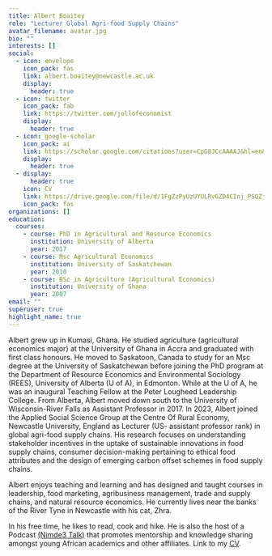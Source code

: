 ```yaml
---
title: Albert Boaitey
role: "Lecturer Global Agri-food Supply Chains"
avatar_filename: avatar.jpg
bio: ""
interests: []
social:
  - icon: envelope
    icon_pack: fas
    link: albert.boaitey@newcastle.ac.uk
    display:
      header: true
  - icon: twitter
    icon_pack: fab
    link: https://twitter.com/jollofeconomist
    display:
      header: true
  - icon: google-scholar
    icon_pack: ai
    link: https://scholar.google.com/citations?user=CpG8JCcAAAAJ&hl=en&oi=ao
    display:
      header: true
  - display:
      header: true
    icon: CV
    link: https://drive.google.com/file/d/1FgZzPyUzUYULRvGZD4CInj_PSQZjxFem/view?usp=sharing
    icon_pack: fas
organizations: []
education:
  courses:
    - course: PhD in Agricultural and Resource Economics
      institution: University of Alberta
      year: 2017
    - course: Msc Agricultural Economics
      institution: University of Saskatchewan
      year: 2010
    - course: BSc in Agriculture (Agricultural Economics)
      institution: University of Ghana
      year: 2007
email: ""
superuser: true
highlight_name: true
---
```

<!--StartFragment-->

Albert grew up in Kumasi, Ghana. He studied agriculture (agricultural economics major) at the University of Ghana in Accra and graduated with first class honours. He moved to Saskatoon, Canada to study for an Msc degree at the University of Saskatchewan before joining the PhD program at the Department of Resource Economics and Environmental Sociology (REES), University of Alberta (U of A), in Edmonton. While at the U of A, he was an inaugural Teaching Fellow at the Peter Lougheed Leadership College. From Alberta, Albert moved down south to the University of Wisconsin-River Falls as Assistant Professor in 2017. In 2023, Albert joined the Applied Social Science Group at the Centre Of Rural Economy, Newcastle University, England as  Lecturer (US- assistant professor rank) in global agri-food supply chains. His research focuses on understanding stakeholder incentives in the uptake of sustainable innovations in food supply chains, consumer decision-making pertaining to ethical food attributes and the design of emerging carbon offset schemes in food supply chains. 
<!--StartFragment-->
Albert enjoys teaching and learning and has designed and taught courses in leadership, food marketing, agribusiness management, trade and supply chains, and natural resource economics. He currently lives near the banks of the River Tyne in Newcastle with his cat, Zhra.
<!--StartFragment-->
In his free time, he likes to read, cook and hike.  He is also the host of a Podcast [(Nimde3 Talk)](https://soundcloud.com/user-121939402/tracks) that promotes mentorship and knowledge sharing amongst young African academics and other affiliates. Link to my [CV](https://drive.google.com/file/d/1FgZzPyUzUYULRvGZD4CInj_PSQZjxFem/view?usp=sharing).
